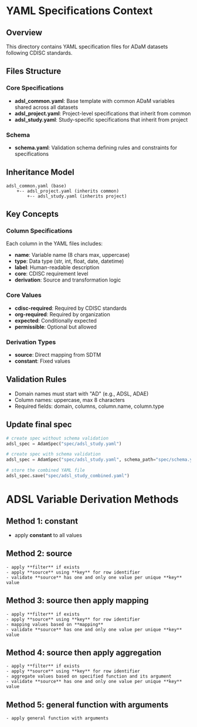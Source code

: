 # YAML Specifications Context

## Overview
This directory contains YAML specification files for ADaM datasets following CDISC standards.

## Files Structure

### Core Specifications
- **adsl_common.yaml**: Base template with common ADaM variables shared across all datasets
- **adsl_project.yaml**: Project-level specifications that inherit from common
- **adsl_study.yaml**: Study-specific specifications that inherit from project

### Schema
- **schema.yaml**: Validation schema defining rules and constraints for specifications

## Inheritance Model
```
adsl_common.yaml (base)
    +-- adsl_project.yaml (inherits common)
        +-- adsl_study.yaml (inherits project)
```

## Key Concepts

### Column Specifications
Each column in the YAML files includes:
- **name**: Variable name (8 chars max, uppercase)
- **type**: Data type (str, int, float, date, datetime)
- **label**: Human-readable description
- **core**: CDISC requirement level
- **derivation**: Source and transformation logic

### Core Values
- **cdisc-required**: Required by CDISC standards
- **org-required**: Required by organization
- **expected**: Conditionally expected
- **permissible**: Optional but allowed

### Derivation Types
- **source**: Direct mapping from SDTM
- **constant**: Fixed values

## Validation Rules
- Domain names must start with "AD" (e.g., ADSL, ADAE)
- Column names: uppercase, max 8 characters
- Required fields: domain, columns, column.name, column.type

## Update final spec 

```python
# create spec without schema validation 
adsl_spec = AdamSpec("spec/adsl_study.yaml")

# create spec with schema validation
adsl_spec = AdamSpec("spec/adsl_study.yaml", schema_path="spec/schema.yaml")

# store the combined YAML file
adsl_spec.save("spec/adsl_study_combined.yaml")
```

# ADSL Variable Derivation Methods 

## Method 1: constant 
   - apply **constant** to all values 

## Method 2: source  
    - apply **filter** if exists
    - apply **source** using **key** for row identifier 
    - validate **source** has one and only one value per unique **key** value 

## Method 3: source then apply mapping 
    - apply **filter** if exists
    - apply **source** using **key** for row identifier 
    - mapping values based on **mapping** 
    - validate **source** has one and only one value per unique **key** value 

## Method 4: source then apply aggregation 
    - apply **filter** if exists 
    - apply **source** using **key** for row identifier 
    - aggregate values based on specified function and its argument
    - validate **source** has one and only one value per unique **key** value 

## Method 5: general function with arguments
    - apply general function with arguments